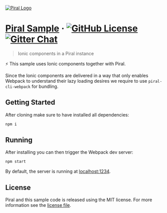 [![Piral Logo](https://github.com/smapiot/piral/raw/develop/docs/assets/logo.png)](https://piral.io)

# [Piral Sample](https://piral.io) &middot; [![GitHub License](https://img.shields.io/badge/license-MIT-blue.svg)](https://github.com/smapiot/piral/blob/main/LICENSE) [![Gitter Chat](https://badges.gitter.im/gitterHQ/gitter.png)](https://gitter.im/piral-io/community)

> Ionic components in a Piral instance

:zap: This sample uses Ionic components together with Piral.

Since the Ionic components are delivered in a way that only enables Webpack to understand their lazy loading desires we require to use `piral-cli-webpack` for bundling.

## Getting Started

After cloning make sure to have installed all dependencies:

```sh
npm i
```

## Running

After installing you can then trigger the Webpack dev server:

```sh
npm start
```

By default, the server is running at [localhost:1234](http://localhost:1234).

## License

Piral and this sample code is released using the MIT license. For more information see the [license file](./LICENSE).
